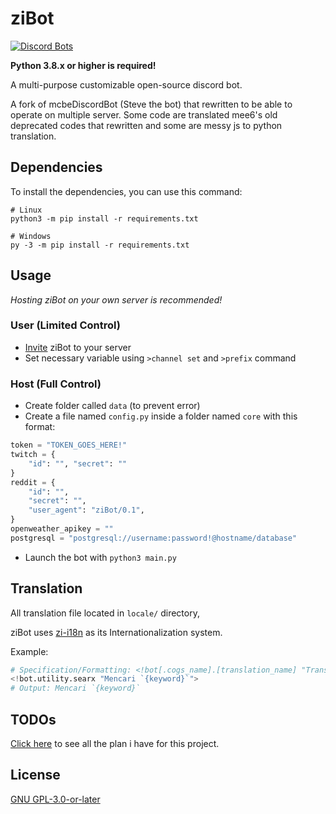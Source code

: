 # ziBot

[![Discord Bots](https://top.gg/api/widget/status/740122842988937286.svg)](https://top.gg/bot/740122842988937286)

**Python 3.8.x or higher is required!** 

A multi-purpose customizable open-source discord bot.

A fork of mcbeDiscordBot (Steve the bot) that rewritten to be able to operate on multiple server. Some code are translated mee6's old deprecated codes that rewritten and some are messy js to python translation.

## Dependencies
To install the dependencies, you can use this command:
```
# Linux
python3 -m pip install -r requirements.txt

# Windows
py -3 -m pip install -r requirements.txt
```

## Usage
*Hosting ziBot on your own server is recommended!*
### User (Limited Control)
- [Invite](https://discord.com/api/oauth2/authorize?client_id=740122842988937286&permissions=470153334&scope=bot) ziBot to your server
- Set necessary variable using `>channel set` and `>prefix` command

### Host (Full Control)
- Create folder called `data` (to prevent error)
- Create a file named `config.py` inside a folder named `core` with this format:
```python
token = "TOKEN_GOES_HERE!"
twitch = {
    "id": "", "secret": ""
}
reddit = {
    "id": "",
    "secret": "",
    "user_agent": "ziBot/0.1",
}
openweather_apikey = ""
postgresql = "postgresql://username:password!@hostname/database"
```
- Launch the bot with ```python3 main.py```

## Translation
All translation file located in `locale/` directory,

ziBot uses [zi-i18n](https://github.com/ZiRO-Bot/zi-i18n) as its Internationalization system.

Example:
```python
# Specification/Formatting: <!bot[.cogs_name].[translation_name] "Translated stuff goes here">
<!bot.utility.searx "Mencari `{keyword}`">
# Output: Mencari `{keyword}`
```

## TODOs
[Click here](https://github.com/null2264/ziBot/projects) to see all the plan i have for this project.

## License
[GNU GPL-3.0-or-later](https://github.com/null2264/ziBot/blob/master/LICENSE)
